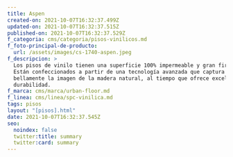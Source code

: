 ```yaml
---
title: Aspen
created-on: 2021-10-07T16:32:37.499Z
updated-on: 2021-10-07T16:32:37.515Z
published-on: 2021-10-07T16:32:37.529Z
f_categoria: cms/categoria/pisos-vinilicos.md
f_foto-principal-de-producto:
  url: /assets/images/cs-1740-aspen.jpeg
f_descripcion: >
  Los pisos de vinilo tienen una superficie 100% impermeable y gran firmeza.
  Están confeccionados a partir de una tecnología avanzada que captura
  bellamente la imagen de la madera natural, al tiempo que ofrece excelente
  durabilidad.
f_marca: cms/marca/urban-floor.md
f_linea: cms/linea/spc-vinilica.md
tags: pisos
layout: "[pisos].html"
date: 2021-10-07T16:32:37.545Z
seo:
  noindex: false
  twitter:title: summary
  twitter:card: summary
---
```

